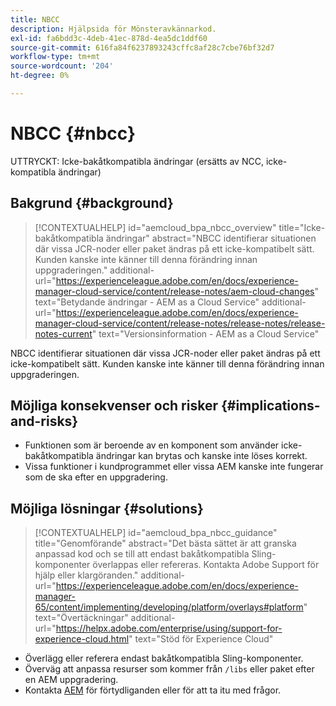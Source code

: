 ```yaml
---
title: NBCC
description: Hjälpsida för Mönsteravkännarkod.
exl-id: fa6bdd3c-4deb-41ec-878d-4ea5dc1ddf60
source-git-commit: 616fa84f6237893243cffc8af28c7cbe76bf32d7
workflow-type: tm+mt
source-wordcount: '204'
ht-degree: 0%

---
```


# NBCC {#nbcc}

UTTRYCKT: Icke-bakåtkompatibla ändringar (ersätts av NCC, icke-kompatibla ändringar)

## Bakgrund {#background}

>[!CONTEXTUALHELP]
>id="aemcloud_bpa_nbcc_overview"
>title="Icke-bakåtkompatibla ändringar"
>abstract="NBCC identifierar situationen där vissa JCR-noder eller paket ändras på ett icke-kompatibelt sätt. Kunden kanske inte känner till denna förändring innan uppgraderingen."
>additional-url="https://experienceleague.adobe.com/en/docs/experience-manager-cloud-service/content/release-notes/aem-cloud-changes" text="Betydande ändringar - AEM as a Cloud Service"
>additional-url="https://experienceleague.adobe.com/en/docs/experience-manager-cloud-service/content/release-notes/release-notes/release-notes-current" text="Versionsinformation - AEM as a Cloud Service"

NBCC identifierar situationen där vissa JCR-noder eller paket ändras på ett icke-kompatibelt sätt. Kunden kanske inte känner till denna förändring innan uppgraderingen.

## Möjliga konsekvenser och risker {#implications-and-risks}

* Funktionen som är beroende av en komponent som använder icke-bakåtkompatibla ändringar kan brytas och kanske inte löses korrekt.
* Vissa funktioner i kundprogrammet eller vissa AEM kanske inte fungerar som de ska efter en uppgradering.

## Möjliga lösningar {#solutions}

>[!CONTEXTUALHELP]
>id="aemcloud_bpa_nbcc_guidance"
>title="Genomförande"
>abstract="Det bästa sättet är att granska anpassad kod och se till att endast bakåtkompatibla Sling-komponenter överlappas eller refereras. Kontakta Adobe Support för hjälp eller klargöranden."
>additional-url="https://experienceleague.adobe.com/en/docs/experience-manager-65/content/implementing/developing/platform/overlays#platform" text="Övertäckningar"
>additional-url="https://helpx.adobe.com/enterprise/using/support-for-experience-cloud.html" text="Stöd för Experience Cloud"

* Överlägg eller referera endast bakåtkompatibla Sling-komponenter.
* Överväg att anpassa resurser som kommer från `/libs` eller paket efter en AEM uppgradering.
* Kontakta [AEM](https://helpx.adobe.com/enterprise/using/support-for-experience-cloud.html) för förtydliganden eller för att ta itu med frågor.
